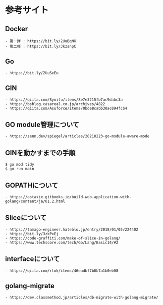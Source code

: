 # 参考サイト
## Docker
    - 第一弾 : https://bit.ly/2UuBqNX	
    - 第二弾 : https://bit.ly/3kzsnpC

## Go
    - https://bit.ly/2UuSeEu	

## GIN
    - https://qiita.com/Syoitu/items/8e7e3215fb7ac9dabc3a
    - https://bsblog.casareal.co.jp/archives/4822
    - https://qiita.com/Asuforce/items/0bde8cabb30ac094fcb4

## GO module管理について
    - https://zenn.dev/spiegel/articles/20210223-go-module-aware-mode

## GINを動かすまでの手順
```
$ go mod tidy
$ go run main
```

## GOPATHについて
    - https://astaxie.gitbooks.io/build-web-application-with-golang/content/ja/01.2.html

## Sliceについて
    - https://tamago-engineer.hateblo.jp/entry/2018/01/05/224402
    - https://bit.ly/3zkPxEj
    - https://code-graffiti.com/make-of-slice-in-golang/
    - https://www.techscore.com/tech/Go/Lang/Basic14/#2

## interfaceについて
    - https://qiita.com/rtok/items/46eadbf7b0b7a1b0eb08

## golang-migrate
    - https://dev.classmethod.jp/articles/db-migrate-with-golang-migrate/

